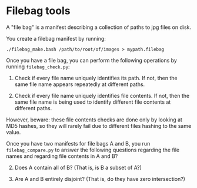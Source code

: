 # Filebag tools

A "file bag" is a manifest describing a collection of paths to jpg files on disk.

You create a filebag manifest by running:

    ./filebag_make.bash /path/to/root/of/images > mypath.filebag

Once you have a file bag, you can perform the following operations by running `filebag_check.py`:

1. Check if every file name uniquely identifies its path. If not, then the same file name appears repeatedly at different paths.

2. Check if every file name uniquely identifies file contents. If not, then the same file name is being used to identify different file contents at different paths.

However, beware: these file contents checks are done only by looking at MD5 hashes, so they will rarely fail due to different files hashing to the same value.

Once you have two manifests for file bags A and B, you run `filebag_compare.py` to answer the following questions regarding the file names and regarding file contents in A and B? 

2. Does A contain all of B? (That is, is B a subset of A?)

3. Are A and B entirely disjoint? (That is, do they have zero intersection?)
